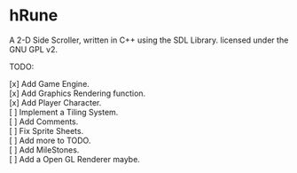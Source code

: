 hRune
=====

A 2-D Side Scroller, written in C++ using the SDL Library.
licensed under the GNU GPL v2.


TODO:


[x] Add Game Engine.  
[x] Add Graphics Rendering function.  
[x] Add Player Character.   
[ ] Implement a Tiling System.  
[ ] Add Comments.  
[ ] Fix Sprite Sheets.  
[ ] Add more to TODO.  
[ ] Add MileStones.  
[ ] Add a Open GL Renderer maybe.  





